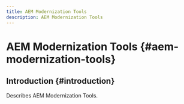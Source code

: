 ```yaml
---
title: AEM Modernization Tools
description: AEM Modernization Tools 
---
```


# AEM Modernization Tools {#aem-modernization-tools}

## Introduction {#introduction}

Describes AEM Modernization Tools.
